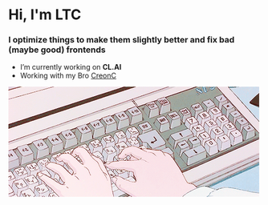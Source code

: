 # Hi, I'm LTC

### I optimize things to make them slightly better and fix bad (maybe good) frontends

- I’m currently working on **CL.AI**
- Working with my Bro [CreonC](https://github.com/CreonC)

![My GIF](https://raw.githubusercontent.com/LazerCuber/gif/main/e5bd3a2f2cf2f6f4dad0f531b92564be.gif)
